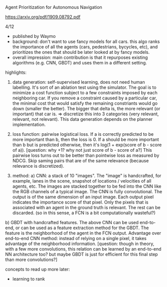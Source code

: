 Agent Prioritization for Autonomous Navigation

https://arxiv.org/pdf/1909.08792.pdf

4/12

* published by Waymo
* background: don't want to use fancy models for all cars. this algo ranks the importance of all the agents (cars, pedestrians, bycycles, etc), and prioritizes the ones that should be later looked at by fancy models.
* overall impression: main contribution is that it repurposes existing algorithms (e.g. CNN, GBDT) and uses them in a different setting.

highlights:
1. data generation: self-supervised learning, does not need human labelling. It's sort of an ablation test using the simulator. 
The goal is to minimize a cost function subject to a few constraints imposed by each neighboring car. If you remove a constraint caused by a particular car, the minimal cost that would satisfy the remaining constriants would go down (smaller the better). The bigger
that delta is, the more relevant (or important) that car is. => discretize this into 3 categories (very relevant, relevant, not relevant).
This data generation depends on the planner implementation. 

2. loss function: pairwise logistical loss. If a is correctly predicted to be more important than b, then the loss is 0. If a should be
more important than b but is predicted otherwise, then it's log(1 + exp(score of b -  score of a)). [question: why +1? why not just score of b - score of a?]
This pairwise loss turns out to be better than pointwise loss as measured by NDCG. Skip saming pairs that are of the same relevance (because relevance is discretized).

3. method:
a) CNN: a stack of 10 "images". The "image" is handcrafted, for example, lanes in the scene, snapshot of locations / velocities of all agents, etc.
The images are stacked together to be fed into the CNN like the RGB channels of a typical image. The CNN is fully convolutional. The output is of the same dimension of an input image. Each output pixel indicates the importance score of
that pixel. Only the pixels that is associated with an agent in the ground truth is relevant. The rest can be discarded. (so in this sense, 
a FCN is a bit computationally wasteful?)

b) GBDT with handcrafted features. The above CNN can be used end-to-end, or can be used as a feature extraction method for the GBDT.
The feature is the neighborhood of the agent in the FCN output. Advantage over end-to-end CNN method: instead of relying on a single pixel,
it takes advantage of the neighborhood information. [question: though in theory, with a few more convolutions, this relation can be learned
by an end-to-end NN architecture too? but maybe GBDT is just for efficient for this final step than more convolutions?]

concepts to read up more later:
* learning to rank
